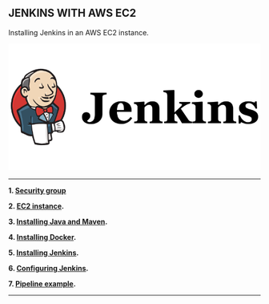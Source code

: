 JENKINS WITH AWS EC2
-----------------------------------------------------------

Installing Jenkins in an AWS EC2 instance.

![JenkinsLogo](screenshots/jenkins-logo.png)

-----------------------------------------------------------

**1. [Security group](./md/security-group.md)**

**2. [EC2 instance](./md/ec2-instance.md).**

**3. [Installing Java and Maven](./md/installing-java.md).**

**4. [Installing Docker](./md/installing-docker.md).**

**5. [Installing Jenkins](./md/installing-jenkins.md).**

**6. [Configuring Jenkins](./md/configuring-jenkins.md).**

**7. [Pipeline example](./md/pipeline-example.md).**

-----------------------------------------------------------
